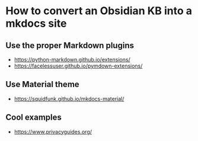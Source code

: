 # How to convert an Obsidian KB into a mkdocs site

## Use the proper Markdown plugins

- https://python-markdown.github.io/extensions/
- https://facelessuser.github.io/pymdown-extensions/

## Use Material theme

- https://squidfunk.github.io/mkdocs-material/

## Cool examples

- https://www.privacyguides.org/

